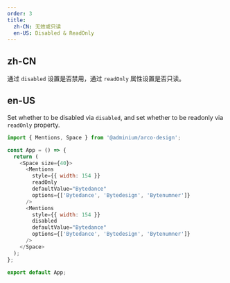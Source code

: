 ```yaml
---
order: 3
title:
  zh-CN: 无效或只读
  en-US: Disabled & ReadOnly
---
```


## zh-CN

通过 `disabled` 设置是否禁用，通过 `readOnly` 属性设置是否只读。

## en-US

Set whether to be disabled via `disabled`, and set whether to be readonly via `readOnly` property.

```js
import { Mentions, Space } from '@adminium/arco-design';

const App = () => {
  return (
    <Space size={40}>
      <Mentions
        style={{ width: 154 }}
        readOnly
        defaultValue="Bytedance"
        options={['Bytedance', 'Bytedesign', 'Bytenumner']}
      />
      <Mentions
        style={{ width: 154 }}
        disabled
        defaultValue="Bytedance"
        options={['Bytedance', 'Bytedesign', 'Bytenumner']}
      />
    </Space>
  );
};

export default App;
```
